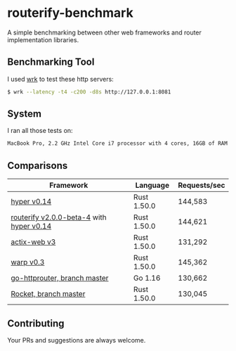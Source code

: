 # routerify-benchmark

A simple benchmarking between other web frameworks and router implementation libraries.

## Benchmarking Tool

I used [wrk](https://github.com/wg/wrk) to test these http servers:

```sh
$ wrk --latency -t4 -c200 -d8s http://127.0.0.1:8081
```

## System

I ran all those tests on:

```txt
MacBook Pro, 2.2 GHz Intel Core i7 processor with 4 cores, 16GB of RAM
```

## Comparisons

| Framework      | Language    | Requests/sec |
|----------------|-------------|--------------|
| [hyper v0.14](https://github.com/hyperium/hyper) | Rust 1.50.0 | 144,583 |
| [routerify v2.0.0-beta-4](https://github.com/routerify/routerify) with [hyper v0.14](https://github.com/hyperium/hyper) | Rust 1.50.0 | 144,621 |
| [actix-web v3](https://github.com/actix/actix-web) | Rust 1.50.0 | 131,292 |
| [warp v0.3](https://github.com/seanmonstar/warp) | Rust 1.50.0 | 145,362 |
| [go-httprouter, branch master](https://github.com/julienschmidt/httprouter) | Go 1.16 | 130,662 |
| [Rocket, branch master](https://github.com/SergioBenitez/Rocket) | Rust 1.50.0 | 130,045 |

## Contributing

Your PRs and suggestions are always welcome.
